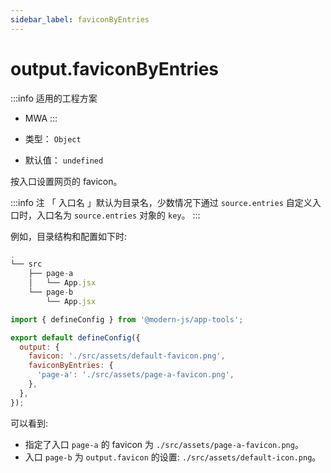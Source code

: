 ```yaml
---
sidebar_label: faviconByEntries
---
```


# output.faviconByEntries

:::info 适用的工程方案
* MWA
:::

* 类型： `Object`
* 默认值： `undefined`

按入口设置网页的 favicon。

:::info 注
「 入口名 」默认为目录名，少数情况下通过 `source.entries` 自定义入口时，入口名为 `source.entries` 对象的 `key`。
:::

例如，目录结构和配置如下时:

```javascript title="项目目录结构"
.
└── src
    ├── page-a
    │   └── App.jsx
    └── page-b
        └── App.jsx
```

```javascript title="modern.config.js"
import { defineConfig } from '@modern-js/app-tools';

export default defineConfig({
  output: {
    favicon: './src/assets/default-favicon.png',
    faviconByEntries: {
      'page-a': './src/assets/page-a-favicon.png',
    },
  },
});
```

可以看到:
* 指定了入口 `page-a` 的 favicon 为 `./src/assets/page-a-favicon.png`。
* 入口 `page-b` 为 `output.favicon` 的设置: `./src/assets/default-icon.png`。



